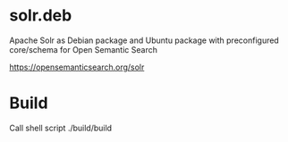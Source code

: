 # solr.deb
Apache Solr as Debian package and Ubuntu package with preconfigured core/schema for Open Semantic Search

https://opensemanticsearch.org/solr

# Build
Call shell script ./build/build
